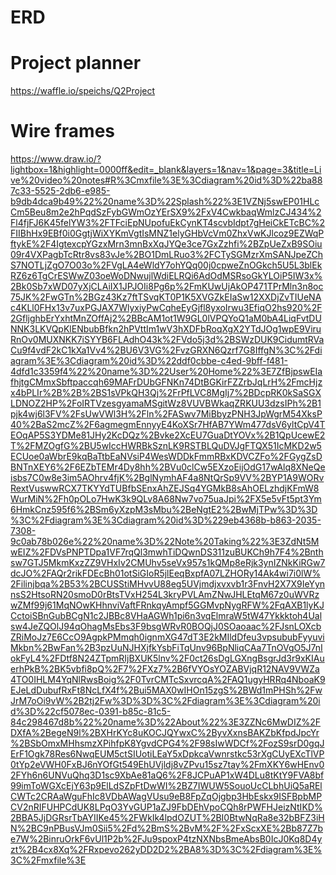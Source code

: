 # ERD


# Project planner
https://waffle.io/speichs/Q2Project

# Wire frames
https://www.draw.io/?lightbox=1&highlight=0000ff&edit=_blank&layers=1&nav=1&page=3&title=Live%20video%20notes#R%3Cmxfile%3E%3Cdiagram%20id%3D%22ba887c33-5525-2db6-e985-b9db4dca9b49%22%20name%3D%22Splash%22%3E1VZNj5swEP01HLcCm5Beu8m2e2hPqdSzFybGWmOzYErSX9%2FxV4CwkbaqWmlzCJ434%2Fl4fjFJ6K45felYW3%2FTFciEpNUpofuEkCynKT4scvbIdpt7gHeiCkETcBC%2FIIBhHx9EBf0i0GgtjWiXYKmVgtIsMNZ1elyGHbVcVm0ZhxVwKJlcoz9EZWqPftykE%2F4IgtexcpYGzxMrn3mnBxXqJYQe3ce7GxZzhfi%2BZpUeZxB9SOiu09r4VXPagbTcRtr8vs83vJe%2BO1DmLRuo3%2FCTySGMzrXmSANJpeZChS7NOTLjZgO7O03o%2FVgLA4eWldY7ohYQq00j0cpweZnOGkch5U5L3blEkRZ6z6TgCrESWwZ03oeWoDNwujlWdiELRQi6AdOdMSRsoGkYLOiP5IW3x%2Bk0Sb7xWD07yXjCLAiIX1JPJOIi8Pg6p%2FmKUwUjAkOP471TPrMln3n8oc75JK%2FwGTn%2BGz43Kz7ftTSvqKT0P1K5XVGZkEIaSw12XXDjZvTIUeNAc4KLl0FHx13v7uxPGJAX7WlyxiyPwCqheEyGjfl8yxoIrwu3EfiqO2hs920%2F2GfljghbErYxhtMnZOffAj2%2BBcAM1ot1W9GL0lVPQYoQ1aM0bA4LiqFvtDUNNK3LKVQpKlENbubBfkn2hPVttIm1wV3hXDFbRoqXgX2YTdJOg1wpE9ViruRnOv0MUXNKK7iSYYB6FLAdhO43k%2FVdo5j3d%2BSWzDUK9CidumtRVaCu9f4vdF2kC1kXa1Vv4%2BU6V3VG%2FvzGRXN6Qzrf7G8IffgN%3C%2Fdiagram%3E%3Cdiagram%20id%3D%22ddf0cbbe-c4ed-9bff-f481-4dfd1c3359f4%22%20name%3D%22User%20Home%22%3E7ZfBjpswEIafhjtgCMmxSbftpaccqh69MAFrDUbGFNKn74DtBGKirFZZrbJqLrH%2FmcHjzx4bPLIr%2B%2B%2BS1sVPkQH3Qj%2FrPfLVC8MgIj7%2BDcpRK0kSaSGXLDNOZ2HP%2FoIRTVzesgyamaMSgitWz8VUVBWkaqZRKUU3dzsIPh%2B1pjk4wj6l3FV%2FsUwVWl3H%2Fln%2FASwv7MiBbyzPNH3JpWgrM54XksP40%2BaS2mcZ%2F6agmegmEnnyyE4KoXSr7HfAB7YWm477dsV6yltCpV4TEOqAP5S3YDMe81JHy2KcDQz%2Bvke2XcEU7GuaDtYOVx%2B1QpUcewE2T%2FMZOgfG%2BU5wIccHWRBkSznLK9RSTBLQuDVJgFTQX51IcMKD2w5ECUoe0aWbrE9kqBaTtbEaNVsiP4WesWDDkFmmRBxKDVCZFo%2FGygZsDBNTnXEY6%2F6EZbTEMr4Dy8hh%2BVu0clCw5EXzoEijOdG17wAlq8XNeQeisbs7C0w8e3im5AOhrv4fjK%2BglNymhAF4a8NtQrSp9VV%2BYP1A9WORvRextVuswwRCX7TKYYdTUBfbSEnxAhZEJSq4YGMkB8sAhOELzhdjKFmW8WurMiN%2Fh0pOLo7HwK3k9QLv8A68Nw7vo75uaJpi%2FX5e5vFt5pt3Ym6HmkCnz595f6%2BSm6yXzpM3sMbu%2BeNgtE2%2BwMjTPw%3D%3D%3C%2Fdiagram%3E%3Cdiagram%20id%3D%229eb4368b-b863-2035-7308-9c0ab78b026e%22%20name%3D%22Note%20Taking%22%3E3ZdNt5MwEIZ%2FDVsPNPTDpa1VF7rqQl3mwhTiDQwnDS311zuBUKCh9h7F4%2Bnthsw7GTJ5MkmKxzZZ9VHxIv2CMUhv5seVx957s1kQMp8eRjk3ynIZNkKiRGw7dcJO%2FAQr2rikFDEcBh01otSiGIoR5jlEeqBxpfA07LZHORy14Ak4wi7i0lW%2Filinjbqa%2B53%2BCUSStiMHvvU88eg5UVjmdjxvxvb1r3FnvH2X7X9IeYynnsS2HtsoRN20smoD0rBtsTVxH254L3kryPVLAmZNwJHLEtqM67z0uWVRzwZMf99j61MqNOwKHhnviVaftFRnkqyAmpf5GGMvpNygRFW%2FqAXB1lyKJCctoiSBnGubBCgN1c2JBBc8VHaAGWh1pi6n3vqElmraW5tW47Ykkktoh4Ualsw4JeZQOlJ94qOhagMsEbs3F9bsgWRvR0BOQjJ0SOaoaac%2FJsnLOXcbZRiMoJz7E6CcO9AgpkPMmqh0ignmXG47dT3E2kMIldDfeu3vpsububFyyuviMkbn%2BwFan%2B3pzUuNJHXjfkYsbFiTqUnv96BpNliqCAa7TnOVgO5J7nIokFyL4%2FDtf8N24ZTpmRIjBXUK5lnv%2F0ct26sDgLGXngBsgrJd3r9xKIAuerhPkB%2BK5vbfi8pQ%2F7%2FXz7%2B6fVYOsYOZABVjqR12NAV9VWZa4TO0IHLM4YqNlRwsBoig%2F0TvrCMTcSxvrcqA%2FAQ1ugyHRRq4NboaK9EJeLdDubufRxFt8NcLfX4f%2Bui5MAX0wIHOn15zgS%2BWd1mPHSh%2FwJrM7oOi9vW%2B2tj2Fw%3D%3D%3C%2Fdiagram%3E%3Cdiagram%20id%3D%22cf5078ec-0391-b85c-81c5-84c298467d8b%22%20name%3D%22About%22%3E3ZZNc6MwDIZ%2FDXfA%2BegeN9l%2BXHrKYc8uKOCJQYwxC%2ByvXxnsBAKZbKfpdJpcYr%2BSbOmxMHhsmzXPihfpK8YgvdCPG4%2F98sIwWDCf%2FozS9srD0gqJErF1Ogk78Res6NwqEUM5ctSIUotiLEaY5xDpkcaVwnrstkc53rXgCUyEXcTlVP0tYp2eVWH0FxBJ6nYOfGt549EhUVjldj8vZPvu15sz7tay%2FmXKY6wHEnv02FYh6n6UNVuQhq3D1sc9XbAe81aQ6%2F8JCPuAP1xW4DLu8tKtY9FVA8bf99imToWGXcEjY63p9ElLdSZpFtDwWI%2BZ7IWUW5SouoUcCLbhUiQ5aRElCWTc2CRAaWguFhIc8VDbAWagVUsu9eB8FpZqOjgbp3HbEskx9ISFBpbMPCV2nRIFUHPCdUK8LPqO3YvGUP1aZJ9FbDEhVpoCQh8rPWFHJeizNtIKD%2BBA5JjDGRsrTbAYIIKe45%2FWkIk4lpdOZUT%2BI0BtwNqRa8e32bBFZ3iHN%2BC9nPBusVJm0Sii5%2Fd%2BmS%2BvM%2F%2FxScxXE%2Bb87Z7be7W%2BinruOrkF6vUl1P2b%2FJu9spoxP4tzNXNbsBmeAbsB0IcJ0Kq8D4yzt%2B4cx8Xq%2FRxpevo262yDD2D2%2BA8%3D%3C%2Fdiagram%3E%3C%2Fmxfile%3E
